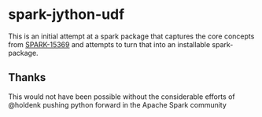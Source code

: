 # spark-jython-udf

This is an initial attempt at a spark package that captures the core concepts from
[SPARK-15369](https://github.com/apache/spark/pull/13571) and attempts to turn that into 
an installable spark-package.

## Thanks

This would not have been possible without the considerable efforts of @holdenk pushing 
python forward in the Apache Spark community
